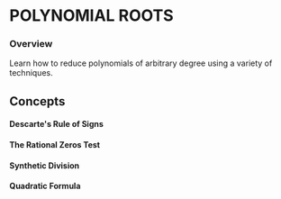 POLYNOMIAL ROOTS
========

### Overview
Learn how to reduce polynomials of arbitrary degree using a variety of techniques. 

## Concepts

#### Descarte's Rule of Signs

#### The Rational Zeros Test

#### Synthetic Division

#### Quadratic Formula